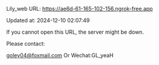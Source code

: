 Lily_web URL: https://ae6d-61-165-102-156.ngrok-free.app

Updated at: 2024-12-10 02:07:49

If you cannot open this URL, the server might be down.

Please contact: 

goley04@foxmail.com Or Wechat:GL_yeaH